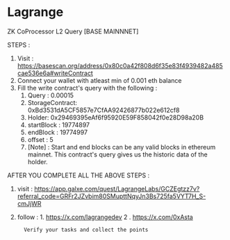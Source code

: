 # Lagrange 
ZK CoProcessor L2 Query [BASE MAINNNET]

STEPS :
1. Visit : https://basescan.org/address/0x80c0a42f808d6f35e83f4939482a485cae536e6a#writeContract
2. Connect your wallet with atleast min of 0.001 eth balance
3. Fill the write contract's query with the following :
      1. Query : 0.00015
      2. StorageContract:   0xBd3531dA5CF5857e7CfAA92426877b022e612cf8
      3. Holder:    0x29469395eAf6f95920E59F858042f0e28D98a20B
      4. startBlock : 19774897
      5. endBlock : 19774997
      6. offset : 5
   7. [Note] : Start and end blocks can be any valid blocks in ethereum mainnet. This contract's query gives us the historic data of the holder.

AFTER YOU COMPLETE ALL THE ABOVE STEPS :
 1. visit : https://app.galxe.com/quest/LagrangeLabs/GCZEgtzz7v?referral_code=GRFr2JZvbim80SMupttNqyJn3Bs725fa5VYT7H_S-cmJjWR
2.  follow : 1. https://x.com/lagrangedev
         2 . https://x.com/0xAsta

          Verify your tasks and collect the points
